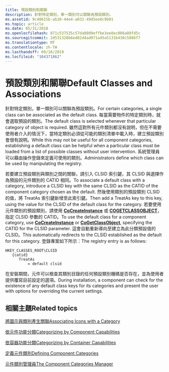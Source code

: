 ```yaml
---
title: 預設類別和關聯
description: 針對特定類別，單一類別可以關聯為預設類別。
ms.assetid: 9c48615b-ab10-44e4-a032-49d5ee0c9b01
ms.topic: article
ms.date: 05/31/2018
ms.openlocfilehash: 871c537535c57da0809effbe3ee8ec086a88fd5c
ms.sourcegitcommit: 2d531328b6ed82d4ad971a45a5131b430c5866f7
ms.translationtype: MT
ms.contentlocale: zh-TW
ms.lasthandoff: 09/16/2019
ms.locfileid: "104371862"
---
```

# <a name="default-classes-and-associations"></a><span data-ttu-id="048d6-103">預設類別和關聯</span><span class="sxs-lookup"><span data-stu-id="048d6-103">Default Classes and Associations</span></span>

<span data-ttu-id="048d6-104">針對特定類別，單一類別可以關聯為預設類別。</span><span class="sxs-lookup"><span data-stu-id="048d6-104">For certain categories, a single class can be associated as the default class.</span></span> <span data-ttu-id="048d6-105">每當需要物件的特定類別時，就會選取預設的類別。</span><span class="sxs-lookup"><span data-stu-id="048d6-105">The default class is selected whenever that particular category of object is required.</span></span> <span data-ttu-id="048d6-106">雖然這對所有元件類別都沒有説明，但在不需要使用者介入的情況下，當特定類別必須從可能的類別清單中載入時，建立預設類別會很有説明。</span><span class="sxs-lookup"><span data-stu-id="048d6-106">While this may not be useful for all component categories, establishing a default class can be helpful when a particular class must be loaded from a list of possible classes without user intervention.</span></span> <span data-ttu-id="048d6-107">系統管理員可以藉由操作登錄來定義可使用的類別。</span><span class="sxs-lookup"><span data-stu-id="048d6-107">Administrators define which class can be used by manipulating the registry.</span></span>

<span data-ttu-id="048d6-108">若要建立預設類別與類別之間的關聯，請引入 CLSID 索引鍵，其 CLSID 與選擇作為預設的元件類別的 CATID 相同。</span><span class="sxs-lookup"><span data-stu-id="048d6-108">To associate a default class with a category, introduce a CLSID key with the same CLSID as the CATID of the component category chosen as the default.</span></span> <span data-ttu-id="048d6-109">然後使用類別的預設類別 CLSID 的值，將 TreatAs 索引鍵新增至此索引鍵。</span><span class="sxs-lookup"><span data-stu-id="048d6-109">Then add a TreatAs key to this key, using the value for the CLSID of the default class for the category.</span></span> <span data-ttu-id="048d6-110">若要使用元件類別的預設類別，請使用 [**CoCreateInstance**](/windows/desktop/api/combaseapi/nf-combaseapi-cocreateinstance) 或 [**COGETCLASSOBJECT**](/windows/desktop/api/combaseapi/nf-combaseapi-cogetclassobject)，指定 CLSID 參數的 CATID。</span><span class="sxs-lookup"><span data-stu-id="048d6-110">To use the default class for a component category, use [**CoCreateInstance**](/windows/desktop/api/combaseapi/nf-combaseapi-cocreateinstance) or [**CoGetClassObject**](/windows/desktop/api/combaseapi/nf-combaseapi-cogetclassobject), specifying the CATID for the CLSID parameter.</span></span> <span data-ttu-id="048d6-111">這會自動重新導向至建立為此分類預設值的 CLSID。</span><span class="sxs-lookup"><span data-stu-id="048d6-111">This automatically redirects to the CLSID established as the default for this category.</span></span> <span data-ttu-id="048d6-112">登錄專案如下所示：</span><span class="sxs-lookup"><span data-stu-id="048d6-112">The registry entry is as follows:</span></span>

```
HKEY_CLASSES_ROOT\CLSID
   {catid}
      TreatAs
          = default clsid
```

<span data-ttu-id="048d6-113">在安裝期間，元件可以檢查其類別目錄的任何預設類別機碼是否存在，並為使用者提供覆寫目前設定的選項。</span><span class="sxs-lookup"><span data-stu-id="048d6-113">During installation, a component can check for the existence of any default class keys for its categories and present the user with options for overriding the current settings.</span></span>

## <a name="related-topics"></a><span data-ttu-id="048d6-114">相關主題</span><span class="sxs-lookup"><span data-stu-id="048d6-114">Related topics</span></span>

<dl> <dt>

[<span data-ttu-id="048d6-115">將圖示與類別產生關聯</span><span class="sxs-lookup"><span data-stu-id="048d6-115">Associating Icons with a Category</span></span>](associating-icons-with-a-category.md)
</dt> <dt>

[<span data-ttu-id="048d6-116">依元件功能分類</span><span class="sxs-lookup"><span data-stu-id="048d6-116">Categorizing by Component Capabilities</span></span>](categorizing-by-component-capabilities.md)
</dt> <dt>

[<span data-ttu-id="048d6-117">依容器功能分類</span><span class="sxs-lookup"><span data-stu-id="048d6-117">Categorizing by Container Capabilities</span></span>](categorizing-by-container-capabilities.md)
</dt> <dt>

[<span data-ttu-id="048d6-118">定義元件類別</span><span class="sxs-lookup"><span data-stu-id="048d6-118">Defining Component Categories</span></span>](defining-component-categories.md)
</dt> <dt>

[<span data-ttu-id="048d6-119">元件類別管理員</span><span class="sxs-lookup"><span data-stu-id="048d6-119">The Component Categories Manager</span></span>](the-component-categories-manager.md)
</dt> </dl>

 

 




